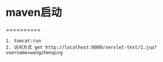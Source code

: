 # maven启动 
==========

```
1. tomcat:run 
2. 访问方式 get http://localhost:8080/servlet-test/1.jsp?username=wangzhenqing
```
